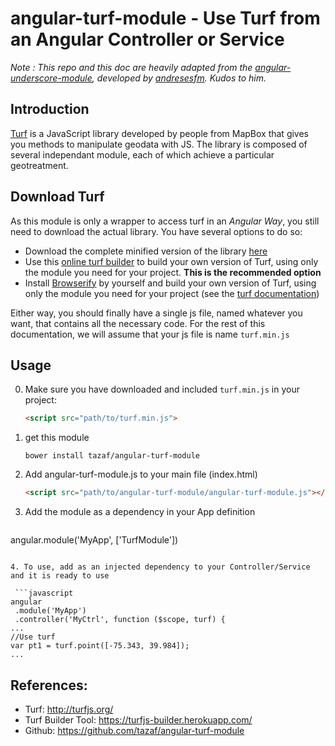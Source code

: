 angular-turf-module - Use Turf from an Angular Controller or Service
======

_Note : This repo and this doc are heavily adapted from the [angular-underscore-module](https://github.com/andresesfm/angular-underscore-module), developed by [andresesfm](https://github.com/andresesfm). Kudos to him._

## Introduction

[Turf](http://turfjs.org/) is a JavaScript library developed by people from MapBox that gives you methods to manipulate geodata with JS. The library is composed of several independant module, each of which achieve a particular geotreatment.

## Download Turf

As this module is only a wrapper to access turf in an _Angular Way_, you still need to download the actual library. You have several options to do so:

- Download the complete minified version of the library [here](https://raw.githubusercontent.com/Turfjs/turf/v2.0.2/turf.min.js)
- Use this [online turf builder](https://turfjs-builder.herokuapp.com/) to build your own version of Turf, using only the module you need for your project. **This is the recommended option**
- Install [Browserify](http://browserify.org/) by yourself and build your own version of Turf, using only the module you need for your project (see the [turf documentation](https://github.com/turfjs/turf/#installation))

Either way, you should finally have a single js file, named whatever you want, that contains all the necessary code. For the rest of this documentation, we will assume that your js file is name `turf.min.js`

## Usage

0. Make sure you have downloaded and included `turf.min.js` in your project:

    ```html
    <script src="path/to/turf.min.js">
    ```

1. get this module

   ```
   bower install tazaf/angular-turf-module
   ```

2. Add angular-turf-module.js to your main file (index.html)

    ```html
    <script src="path/to/angular-turf-module/angular-turf-module.js"></script>
    ```

3. Add the module as a dependency in your App definition

   ```javascript
  angular.module('MyApp', ['TurfModule'])
   ```

4. To use, add as an injected dependency to your Controller/Service and it is ready to use

    ```javascript
  angular
    .module('MyApp')
    .controller('MyCtrl', function ($scope, turf) {
  ...
  //Use turf
  var pt1 = turf.point([-75.343, 39.984]);
  ...
  ```

## References:
  
- Turf: http://turfjs.org/
- Turf Builder Tool: https://turfjs-builder.herokuapp.com/
- Github: https://github.com/tazaf/angular-turf-module
